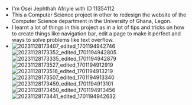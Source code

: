- I'm Osei Jephthah Afriyie with ID 11354112
- This a Computer Science project in other to redesign the website of the Computer Science department in the University of Ghana, Legon.
- I learnt a lot of things in this project as in a lot of tips and tricks on how to create things like navigation bar, edit a page to make it perfect and ways to solve problems like text overflow.
- ![20231128173407_edited_1701194942746](https://github.com/papovdybala/papovdybala/assets/151845169/27a8713d-9680-4f8b-9666-41368701b80f)
![20231128173352_edited_1701194942805](https://github.com/papovdybala/papovdybala/assets/151845169/c518146f-53c3-4afb-9cfc-4147cc369a3f)
![20231128173335_edited_1701194942879](https://github.com/papovdybala/papovdybala/assets/151845169/3168b638-0f35-4b18-be59-cb83417bd047)
![20231128173527_edited_1701194912919](https://github.com/papovdybala/papovdybala/assets/151845169/c9287b9d-78c6-4865-8ec1-ceeb5ae4468a)
![20231128173516_edited_1701194913219](https://github.com/papovdybala/papovdybala/assets/151845169/672cbabb-cd61-4f20-be6b-855c8e743580)
![20231128173507_edited_1701194913340](https://github.com/papovdybala/papovdybala/assets/151845169/4a8217a2-5a66-4fe0-a1cb-8177e57990a6)
![20231128173459_edited_1701194913101](https://github.com/papovdybala/papovdybala/assets/151845169/be57ce3c-d02d-4a1c-98e3-113742aeac84)
![20231128173450_edited_1701194913456](https://github.com/papovdybala/papovdybala/assets/151845169/5caa57c8-775d-4168-848b-a12584ed5132)
![20231128173441_edited_1701194942632](https://github.com/papovdybala/papovdybala/assets/151845169/2ede56cb-b6e4-4099-84e7-0c15b2e36636)


<!---
papovdybala/papovdybala is a ✨ special ✨ repository because its `README.md` (this file) appears on your GitHub profile.
You can click the Preview link to take a look at your changes.
--->
